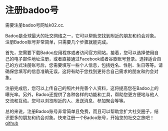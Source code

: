 # 注册badoo号

需要注册badoo号网址k02.cc. 

Badoo是全球最大的社交网络之一，它可以帮助您找到附近的朋友和约会对象。注册Badoo账号非常简单，只需要几个步骤就能完成。

首先，您需要下载Badoo应用程序或者访问官方网站。接着，您可以选择使用自己的电子邮件地址注册，或者直接通过Facebook或者谷歌账号登录。选择适合自己的方式注册账号后，您需要填写一些个人信息，包括姓名、性别、生日等等。请确保您填写的信息准确无误，这将有助于您找到更符合自己需求的朋友和约会对象。

注册完成后，您可以上传自己的照片并完善个人资料，这将提高您在Badoo上的曝光率。另外，Badoo还提供了各种各样的功能和工具，帮助您更方便地与他人交流和互动。您可以浏览附近的人、发送消息、参加聚会等等。

总的来说，注册Badoo账号非常简单且免费，而且可以帮助您扩大社交圈子，结识更多的朋友和约会对象。快来注册一个Badoo账号，开始您的社交之旅吧！[github](https://github.com)